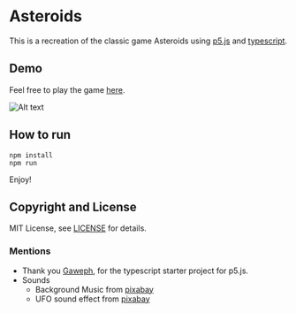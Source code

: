 
# Asteroids

This is a recreation of the classic game Asteroids using [p5.js](https://p5js.org/) and [typescript](https://www.typescriptlang.org/).


## Demo

Feel free to play the game [here](https://asteroids-snowpu.netlify.app/).

![Alt text](screenshot.png)


## How to run

```
npm install
npm run
```

Enjoy!

## Copyright and License
MIT License, see [LICENSE](https://github.com/snowPu/asteroids/blob/main/LICENSE) for details.


### Mentions
* Thank you [Gaweph](https://github.com/Gaweph/p5-typescript-starter), for the typescript starter project for p5.js.
* Sounds 
  * Background Music from [pixabay](https://pixabay.com/sound-effects/outer-space-54040/)
  * UFO sound effect from [pixabay](https://pixabay.com/es/sound-effects/spaceship-cruising-ufo-7176/)